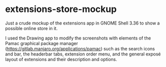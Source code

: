 # extensions-store-mockup

Just a crude mockup of the extensions app in GNOME Shell 3.36 to show a possible online store in it. 

I used the Drawing app to modify the screenshots with elements of the Pamac graphical package manager (https://gitlab.manjaro.org/applications/pamac) such as the search icons and bar, the headerbar tabs, extension order menu, and the general exposé layout of extensions and their description and options.
